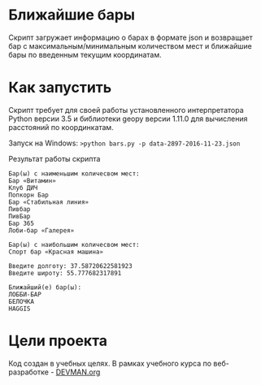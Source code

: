 # Ближайшие бары

Скрипт загружает информацию о барах в формате json и возвращает бар c максимальным/минимальным количеством мест и ближайшие бары по введенным текущим координатам.

# Как запустить

Скрипт требует для своей работы установленного интерпретатора Python версии 3.5 и библиотеки geopy версии 1.11.0 для вычисления расстояний по координкатам.

Запуск на Windows: `>python bars.py -p data-2897-2016-11-23.json`

Результат работы скрипта

```
Бар(ы) с наименьшим количесвом мест:
Бар «Витамин»
Клуб ДИЧ
Попкорн Бар
Бар «Стабильная линия»
Пивбар
ПивБар
Бар 365
Лоби-бар «Галерея»

Бар(ы) с наибольшим количесвом мест:
Спорт бар «Красная машина»

Введите долготу: 37.58720622581923
Введите широту: 55.777682317891

Ближайший(е) бар(ы):
ЛОББИ-БАР
БЕЛОЧКА
HAGGIS

```

# Цели проекта

Код создан в учебных целях. В рамках учебного курса по веб-разработке - [DEVMAN.org](https://devman.org)
